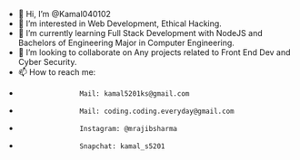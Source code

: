 - 👋 Hi, I’m @Kamal040102
- 👀 I’m interested in Web Development, Ethical Hacking.
- 🌱 I’m currently learning Full Stack Development with NodeJS and Bachelors of Engineering Major in Computer Engineering.
- 💞️ I’m looking to collaborate on Any projects related to Front End Dev and Cyber Security.
- 📫 How to reach me:
-                    Mail: kamal5201ks@gmail.com
-                    Mail: coding.coding.everyday@gmail.com
-                    Instagram: @mrajibsharma
-                    Snapchat: kamal_s5201

<!---
Kamal040102/Kamal040102 is a ✨ special ✨ repository because its `README.md` (this file) appears on your GitHub profile.
You can click the Preview link to take a look at your changes.
--->
